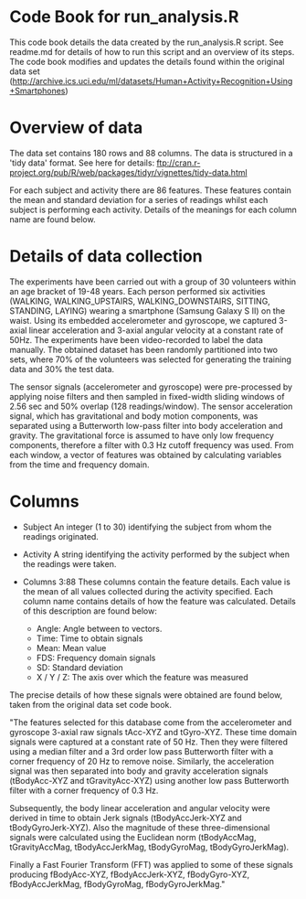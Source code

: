 # Code Book for run_analysis.R

This code book details the data created by the run_analysis.R script. See readme.md for details of how to run this script and an overview of its steps. The code book modifies and updates the details found within the original data set (http://archive.ics.uci.edu/ml/datasets/Human+Activity+Recognition+Using+Smartphones)

# Overview of data

The data set contains 180 rows and 88 columns. The data is structured in a 'tidy data' format. See here for details: ftp://cran.r-project.org/pub/R/web/packages/tidyr/vignettes/tidy-data.html

For each subject and activity there are 86 features. These features contain the mean and standard deviation for a series of readings whilst each subject is performing each activity. Details of the meanings for each column name are found below.

# Details of data collection

The experiments have been carried out with a group of 30 volunteers within an age bracket of 19-48 years. Each person performed six activities (WALKING, WALKING_UPSTAIRS, WALKING_DOWNSTAIRS, SITTING, STANDING, LAYING) wearing a smartphone (Samsung Galaxy S II) on the waist. Using its embedded accelerometer and gyroscope, we captured 3-axial linear acceleration and 3-axial angular velocity at a constant rate of 50Hz. The experiments have been video-recorded to label the data manually. The obtained dataset has been randomly partitioned into two sets, where 70% of the volunteers was selected for generating the training data and 30% the test data. 

The sensor signals (accelerometer and gyroscope) were pre-processed by applying noise filters and then sampled in fixed-width sliding windows of 2.56 sec and 50% overlap (128 readings/window). The sensor acceleration signal, which has gravitational and body motion components, was separated using a Butterworth low-pass filter into body acceleration and gravity. The gravitational force is assumed to have only low frequency components, therefore a filter with 0.3 Hz cutoff frequency was used. From each window, a vector of features was obtained by calculating variables from the time and frequency domain. 

# Columns

* Subject
An integer (1 to 30) identifying the subject from whom the readings originated.

* Activity
A string identifying the activity performed by the subject when the readings were taken.

* Columns 3:88
These columns contain the feature details. Each value is the mean of all values collected during the activity specified. Each column name contains details of how the feature was calculated. Details of this description are found below: 
  * Angle: Angle between to vectors.
  * Time: Time to obtain signals
  * Mean: Mean value
  * FDS: Frequency domain signals
  * SD: Standard deviation
  * X / Y / Z: The axis over which the feature was measured

The precise details of how these signals were obtained are found below, taken from the original data set code book.

"The features selected for this database come from the accelerometer and gyroscope 3-axial raw signals tAcc-XYZ and tGyro-XYZ. These time domain signals were captured at a constant rate of 50 Hz. Then they were filtered using a median filter and a 3rd order low pass Butterworth filter with a corner frequency of 20 Hz to remove noise. Similarly, the acceleration signal was then separated into body and gravity acceleration signals (tBodyAcc-XYZ and tGravityAcc-XYZ) using another low pass Butterworth filter with a corner frequency of 0.3 Hz. 

Subsequently, the body linear acceleration and angular velocity were derived in time to obtain Jerk signals (tBodyAccJerk-XYZ and tBodyGyroJerk-XYZ). Also the magnitude of these three-dimensional signals were calculated using the Euclidean norm (tBodyAccMag, tGravityAccMag, tBodyAccJerkMag, tBodyGyroMag, tBodyGyroJerkMag). 

Finally a Fast Fourier Transform (FFT) was applied to some of these signals producing fBodyAcc-XYZ, fBodyAccJerk-XYZ, fBodyGyro-XYZ, fBodyAccJerkMag, fBodyGyroMag, fBodyGyroJerkMag."
